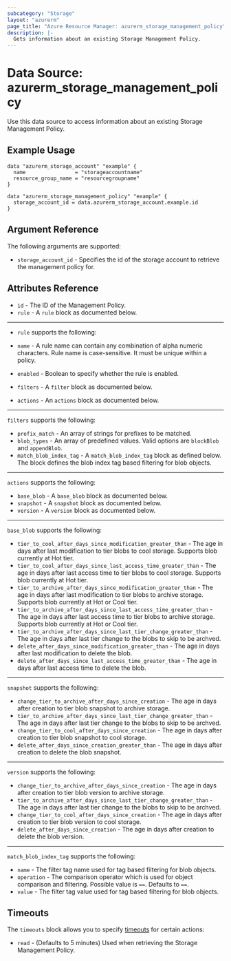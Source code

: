```yaml
---
subcategory: "Storage"
layout: "azurerm"
page_title: "Azure Resource Manager: azurerm_storage_management_policy"
description: |-
  Gets information about an existing Storage Management Policy.
---
```


# Data Source: azurerm_storage_management_policy

Use this data source to access information about an existing Storage Management Policy.

## Example Usage

```hcl
data "azurerm_storage_account" "example" {
  name                = "storageaccountname"
  resource_group_name = "resourcegroupname"
}

data "azurerm_storage_management_policy" "example" {
  storage_account_id = data.azurerm_storage_account.example.id
}
```

## Argument Reference

The following arguments are supported:

* `storage_account_id` - Specifies the id of the storage account to retrieve the management policy for.

## Attributes Reference

* `id` - The ID of the Management Policy.
* `rule` - A `rule` block as documented below.

---

* `rule` supports the following:

* `name` - A rule name can contain any combination of alpha numeric characters. Rule name is case-sensitive. It must be unique within a policy.
* `enabled` -  Boolean to specify whether the rule is enabled.
* `filters` - A `filter` block as documented below.
* `actions` - An `actions` block as documented below.

---

`filters` supports the following:

* `prefix_match` - An array of strings for prefixes to be matched.
* `blob_types` - An array of predefined values. Valid options are `blockBlob` and `appendBlob`.
* `match_blob_index_tag` - A `match_blob_index_tag` block as defined below. The block defines the blob index tag based filtering for blob objects.

---

`actions` supports the following:

* `base_blob` - A `base_blob` block as documented below.
* `snapshot` - A `snapshot` block as documented below.
* `version` - A `version` block as documented below.

---

`base_blob` supports the following:

* `tier_to_cool_after_days_since_modification_greater_than` - The age in days after last modification to tier blobs to cool storage. Supports blob currently at Hot tier.
* `tier_to_cool_after_days_since_last_access_time_greater_than` - The age in days after last access time to tier blobs to cool storage. Supports blob currently at Hot tier.
* `tier_to_archive_after_days_since_modification_greater_than` - The age in days after last modification to tier blobs to archive storage. Supports blob currently at Hot or Cool tier.
* `tier_to_archive_after_days_since_last_access_time_greater_than` - The age in days after last access time to tier blobs to archive storage. Supports blob currently at Hot or Cool tier.
* `tier_to_archive_after_days_since_last_tier_change_greater_than` - The age in days after last tier change to the blobs to skip to be archved.
* `delete_after_days_since_modification_greater_than` - The age in days after last modification to delete the blob.
* `delete_after_days_since_last_access_time_greater_than` - The age in days after last access time to delete the blob.

---

`snapshot` supports the following:

* `change_tier_to_archive_after_days_since_creation` - The age in days after creation to tier blob snapshot to archive storage.
* `tier_to_archive_after_days_since_last_tier_change_greater_than` - The age in days after last tier change to the blobs to skip to be archved.
* `change_tier_to_cool_after_days_since_creation` - The age in days after creation to tier blob snapshot to cool storage.
* `delete_after_days_since_creation_greater_than` - The age in days after creation to delete the blob snapshot.

---

`version` supports the following:

* `change_tier_to_archive_after_days_since_creation` - The age in days after creation to tier blob version to archive storage.
* `tier_to_archive_after_days_since_last_tier_change_greater_than` - The age in days after last tier change to the blobs to skip to be archved.
* `change_tier_to_cool_after_days_since_creation` - The age in days after creation to tier blob version to cool storage.
* `delete_after_days_since_creation` - The age in days after creation to delete the blob version.

---

`match_blob_index_tag` supports the following:

* `name` - The filter tag name used for tag based filtering for blob objects.
* `operation` - The comparison operator which is used for object comparison and filtering. Possible value is `==`. Defaults to `==`.
* `value` -  The filter tag value used for tag based filtering for blob objects.

## Timeouts

The `timeouts` block allows you to specify [timeouts](https://www.terraform.io/language/resources/syntax#operation-timeouts) for certain actions:

* `read` - (Defaults to 5 minutes) Used when retrieving the Storage Management Policy.
